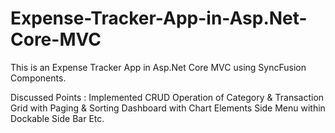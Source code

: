 # Expense-Tracker-App-in-Asp.Net-Core-MVC

This is an Expense Tracker App in Asp.Net Core MVC using SyncFusion Components.

Discussed Points :
Implemented CRUD Operation of Category & Transaction
Grid with Paging & Sorting
Dashboard with Chart Elements
Side Menu within Dockable Side Bar
Etc.
